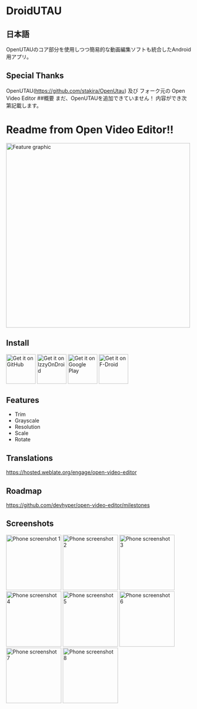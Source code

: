 # DroidUTAU
## 日本語
OpenUTAUのコア部分を使用しつつ簡易的な動画編集ソフトも統合したAndroid用アプリ。
## Special Thanks
OpenUTAU(https://github.com/stakira/OpenUtau)
及び
フォーク元の Open Video Editor
##概要
まだ、OpenUTAUを追加できていません！
内容ができ次第記載します。
# Readme from Open Video Editor!!
<img src="./metadata/en-US/images/featureGraphicDark.png" alt="Feature graphic" width="500">

## Install
[<img src="./assets/get-it-on-github.png" alt='Get it on GitHub' height="80">](https://github.com/devhyper/open-video-editor/releases/latest)
[<img src="./assets/IzzyOnDroid.png" alt='Get it on IzzyOnDroid' height="80">](https://apt.izzysoft.de/fdroid/index/apk/io.github.devhyper.openvideoeditor)
[<img src="./assets/google-play-badge.png" alt='Get it on Google Play' height="80">](https://play.google.com/store/apps/details?id=io.github.devhyper.openvideoeditor)
[<img src="./assets/get-it-on-fdroid.png" alt='Get it on F-Droid' height="80">](https://f-droid.org/en/packages/io.github.devhyper.openvideoeditor)

## Features
- Trim
- Grayscale
- Resolution
- Scale
- Rotate

## Translations
https://hosted.weblate.org/engage/open-video-editor

## Roadmap
https://github.com/devhyper/open-video-editor/milestones

## Screenshots
<p float="left">
    <img src="./metadata/en-US/images/phoneScreenshots/1.png" alt="Phone screenshot 1" width="150">
    <img src="./metadata/en-US/images/phoneScreenshots/2.png" alt="Phone screenshot 2" width="150">
    <img src="./metadata/en-US/images/phoneScreenshots/3.png" alt="Phone screenshot 3" width="150">
    <img src="./metadata/en-US/images/phoneScreenshots/4.png" alt="Phone screenshot 4" width="150">
    <img src="./metadata/en-US/images/phoneScreenshots/5.png" alt="Phone screenshot 5" width="150">
    <img src="./metadata/en-US/images/phoneScreenshots/6.png" alt="Phone screenshot 6" width="150">
    <img src="./metadata/en-US/images/phoneScreenshots/7.png" alt="Phone screenshot 7" width="150">
    <img src="./metadata/en-US/images/phoneScreenshots/8.png" alt="Phone screenshot 8" width="150">
</p>

